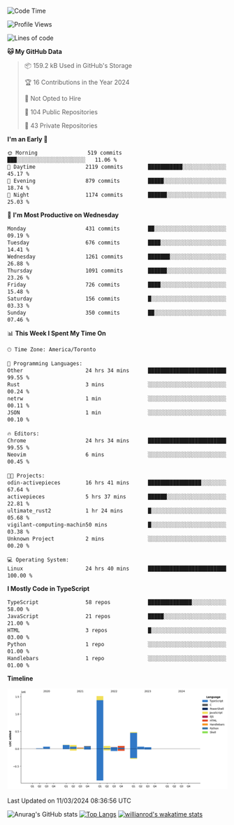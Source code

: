<!--START_SECTION:waka-->
![Code Time](http://img.shields.io/badge/Code%20Time-1%2C293%20hrs%2052%20mins-blue)

![Profile Views](http://img.shields.io/badge/Profile%20Views-1-blue)

![Lines of code](https://img.shields.io/badge/From%20Hello%20World%20I%27ve%20Written-2.7%20million%20lines%20of%20code-blue)

**🐱 My GitHub Data** 

> 📦 159.2 kB Used in GitHub's Storage 
 > 
> 🏆 16 Contributions in the Year 2024
 > 
> 🚫 Not Opted to Hire
 > 
> 📜 104 Public Repositories 
 > 
> 🔑 43 Private Repositories 
 > 
**I'm an Early 🐤** 

```text
🌞 Morning                519 commits         ███░░░░░░░░░░░░░░░░░░░░░░   11.06 % 
🌆 Daytime                2119 commits        ███████████░░░░░░░░░░░░░░   45.17 % 
🌃 Evening                879 commits         █████░░░░░░░░░░░░░░░░░░░░   18.74 % 
🌙 Night                  1174 commits        ██████░░░░░░░░░░░░░░░░░░░   25.03 % 
```
📅 **I'm Most Productive on Wednesday** 

```text
Monday                   431 commits         ██░░░░░░░░░░░░░░░░░░░░░░░   09.19 % 
Tuesday                  676 commits         ████░░░░░░░░░░░░░░░░░░░░░   14.41 % 
Wednesday                1261 commits        ███████░░░░░░░░░░░░░░░░░░   26.88 % 
Thursday                 1091 commits        ██████░░░░░░░░░░░░░░░░░░░   23.26 % 
Friday                   726 commits         ████░░░░░░░░░░░░░░░░░░░░░   15.48 % 
Saturday                 156 commits         █░░░░░░░░░░░░░░░░░░░░░░░░   03.33 % 
Sunday                   350 commits         ██░░░░░░░░░░░░░░░░░░░░░░░   07.46 % 
```


📊 **This Week I Spent My Time On** 

```text
🕑︎ Time Zone: America/Toronto

💬 Programming Languages: 
Other                    24 hrs 34 mins      █████████████████████████   99.55 % 
Rust                     3 mins              ░░░░░░░░░░░░░░░░░░░░░░░░░   00.24 % 
netrw                    1 min               ░░░░░░░░░░░░░░░░░░░░░░░░░   00.11 % 
JSON                     1 min               ░░░░░░░░░░░░░░░░░░░░░░░░░   00.10 % 

🔥 Editors: 
Chrome                   24 hrs 34 mins      █████████████████████████   99.55 % 
Neovim                   6 mins              ░░░░░░░░░░░░░░░░░░░░░░░░░   00.45 % 

🐱‍💻 Projects: 
odin-activepieces        16 hrs 41 mins      █████████████████░░░░░░░░   67.64 % 
activepieces             5 hrs 37 mins       ██████░░░░░░░░░░░░░░░░░░░   22.81 % 
ultimate_rust2           1 hr 24 mins        █░░░░░░░░░░░░░░░░░░░░░░░░   05.68 % 
vigilant-computing-machin50 mins             █░░░░░░░░░░░░░░░░░░░░░░░░   03.38 % 
Unknown Project          2 mins              ░░░░░░░░░░░░░░░░░░░░░░░░░   00.20 % 

💻 Operating System: 
Linux                    24 hrs 40 mins      █████████████████████████   100.00 % 
```

**I Mostly Code in TypeScript** 

```text
TypeScript               58 repos            ██████████████░░░░░░░░░░░   58.00 % 
JavaScript               21 repos            █████░░░░░░░░░░░░░░░░░░░░   21.00 % 
HTML                     3 repos             █░░░░░░░░░░░░░░░░░░░░░░░░   03.00 % 
Python                   1 repo              ░░░░░░░░░░░░░░░░░░░░░░░░░   01.00 % 
Handlebars               1 repo              ░░░░░░░░░░░░░░░░░░░░░░░░░   01.00 % 
```



**Timeline**

![Lines of Code chart](https://raw.githubusercontent.com/wise-introvert/wise-introvert/master/assets/bar_graph.png)


 Last Updated on 11/03/2024 08:36:56 UTC
<!--END_SECTION:waka-->

![Anurag's GitHub stats](https://github-readme-stats.vercel.app/api?username=wise-introvert&count_private=true&show_icons=true)
[![Top Langs](https://github-readme-stats.vercel.app/api/top-langs/?username=wise-introvert&langs_count=10)](https://github.com/anuraghazra/github-readme-stats)
[![willianrod's wakatime stats](https://github-readme-stats.vercel.app/api/wakatime?username=wiseintrovert)](https://github.com/anuraghazra/github-readme-stats)
